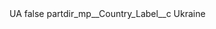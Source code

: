 <?xml version="1.0" encoding="UTF-8"?>
<CustomMetadata xmlns="http://soap.sforce.com/2006/04/metadata" xmlns:xsi="http://www.w3.org/2001/XMLSchema-instance" xmlns:xsd="http://www.w3.org/2001/XMLSchema">
    <label>UA</label>
    <protected>false</protected>
    <values>
        <field>partdir_mp__Country_Label__c</field>
        <value xsi:type="xsd:string">Ukraine</value>
    </values>
</CustomMetadata>
